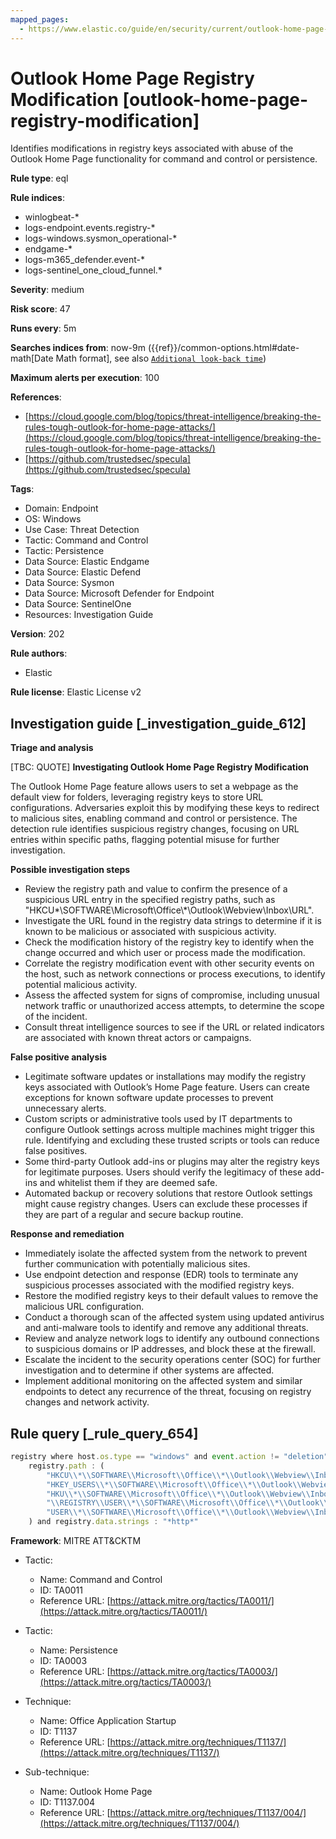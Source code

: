 ```yaml
---
mapped_pages:
  - https://www.elastic.co/guide/en/security/current/outlook-home-page-registry-modification.html
---
```


# Outlook Home Page Registry Modification [outlook-home-page-registry-modification]

Identifies modifications in registry keys associated with abuse of the Outlook Home Page functionality for command and control or persistence.

**Rule type**: eql

**Rule indices**:

* winlogbeat-*
* logs-endpoint.events.registry-*
* logs-windows.sysmon_operational-*
* endgame-*
* logs-m365_defender.event-*
* logs-sentinel_one_cloud_funnel.*

**Severity**: medium

**Risk score**: 47

**Runs every**: 5m

**Searches indices from**: now-9m ({{ref}}/common-options.html#date-math[Date Math format], see also [`Additional look-back time`](docs-content://solutions/security/detect-and-alert/create-detection-rule.md#rule-schedule))

**Maximum alerts per execution**: 100

**References**:

* [https://cloud.google.com/blog/topics/threat-intelligence/breaking-the-rules-tough-outlook-for-home-page-attacks/](https://cloud.google.com/blog/topics/threat-intelligence/breaking-the-rules-tough-outlook-for-home-page-attacks/)
* [https://github.com/trustedsec/specula](https://github.com/trustedsec/specula)

**Tags**:

* Domain: Endpoint
* OS: Windows
* Use Case: Threat Detection
* Tactic: Command and Control
* Tactic: Persistence
* Data Source: Elastic Endgame
* Data Source: Elastic Defend
* Data Source: Sysmon
* Data Source: Microsoft Defender for Endpoint
* Data Source: SentinelOne
* Resources: Investigation Guide

**Version**: 202

**Rule authors**:

* Elastic

**Rule license**: Elastic License v2

## Investigation guide [_investigation_guide_612]

**Triage and analysis**

[TBC: QUOTE]
**Investigating Outlook Home Page Registry Modification**

The Outlook Home Page feature allows users to set a webpage as the default view for folders, leveraging registry keys to store URL configurations. Adversaries exploit this by modifying these keys to redirect to malicious sites, enabling command and control or persistence. The detection rule identifies suspicious registry changes, focusing on URL entries within specific paths, flagging potential misuse for further investigation.

**Possible investigation steps**

* Review the registry path and value to confirm the presence of a suspicious URL entry in the specified registry paths, such as "HKCU\*\\SOFTWARE\\Microsoft\\Office\\*\\Outlook\\Webview\\Inbox\\URL".
* Investigate the URL found in the registry data strings to determine if it is known to be malicious or associated with suspicious activity.
* Check the modification history of the registry key to identify when the change occurred and which user or process made the modification.
* Correlate the registry modification event with other security events on the host, such as network connections or process executions, to identify potential malicious activity.
* Assess the affected system for signs of compromise, including unusual network traffic or unauthorized access attempts, to determine the scope of the incident.
* Consult threat intelligence sources to see if the URL or related indicators are associated with known threat actors or campaigns.

**False positive analysis**

* Legitimate software updates or installations may modify the registry keys associated with Outlook’s Home Page feature. Users can create exceptions for known software update processes to prevent unnecessary alerts.
* Custom scripts or administrative tools used by IT departments to configure Outlook settings across multiple machines might trigger this rule. Identifying and excluding these trusted scripts or tools can reduce false positives.
* Some third-party Outlook add-ins or plugins may alter the registry keys for legitimate purposes. Users should verify the legitimacy of these add-ins and whitelist them if they are deemed safe.
* Automated backup or recovery solutions that restore Outlook settings might cause registry changes. Users can exclude these processes if they are part of a regular and secure backup routine.

**Response and remediation**

* Immediately isolate the affected system from the network to prevent further communication with potentially malicious sites.
* Use endpoint detection and response (EDR) tools to terminate any suspicious processes associated with the modified registry keys.
* Restore the modified registry keys to their default values to remove the malicious URL configuration.
* Conduct a thorough scan of the affected system using updated antivirus and anti-malware tools to identify and remove any additional threats.
* Review and analyze network logs to identify any outbound connections to suspicious domains or IP addresses, and block these at the firewall.
* Escalate the incident to the security operations center (SOC) for further investigation and to determine if other systems are affected.
* Implement additional monitoring on the affected system and similar endpoints to detect any recurrence of the threat, focusing on registry changes and network activity.


## Rule query [_rule_query_654]

```js
registry where host.os.type == "windows" and event.action != "deletion" and registry.value : "URL" and
    registry.path : (
        "HKCU\\*\\SOFTWARE\\Microsoft\\Office\\*\\Outlook\\Webview\\Inbox\\URL",
        "HKEY_USERS\\*\\SOFTWARE\\Microsoft\\Office\\*\\Outlook\\Webview\\Inbox\\URL",
        "HKU\\*\\SOFTWARE\\Microsoft\\Office\\*\\Outlook\\Webview\\Inbox\\URL",
        "\\REGISTRY\\USER\\*\\SOFTWARE\\Microsoft\\Office\\*\\Outlook\\Webview\\Inbox\\URL",
        "USER\\*\\SOFTWARE\\Microsoft\\Office\\*\\Outlook\\Webview\\Inbox\\URL"
    ) and registry.data.strings : "*http*"
```

**Framework**: MITRE ATT&CKTM

* Tactic:

    * Name: Command and Control
    * ID: TA0011
    * Reference URL: [https://attack.mitre.org/tactics/TA0011/](https://attack.mitre.org/tactics/TA0011/)

* Tactic:

    * Name: Persistence
    * ID: TA0003
    * Reference URL: [https://attack.mitre.org/tactics/TA0003/](https://attack.mitre.org/tactics/TA0003/)

* Technique:

    * Name: Office Application Startup
    * ID: T1137
    * Reference URL: [https://attack.mitre.org/techniques/T1137/](https://attack.mitre.org/techniques/T1137/)

* Sub-technique:

    * Name: Outlook Home Page
    * ID: T1137.004
    * Reference URL: [https://attack.mitre.org/techniques/T1137/004/](https://attack.mitre.org/techniques/T1137/004/)



